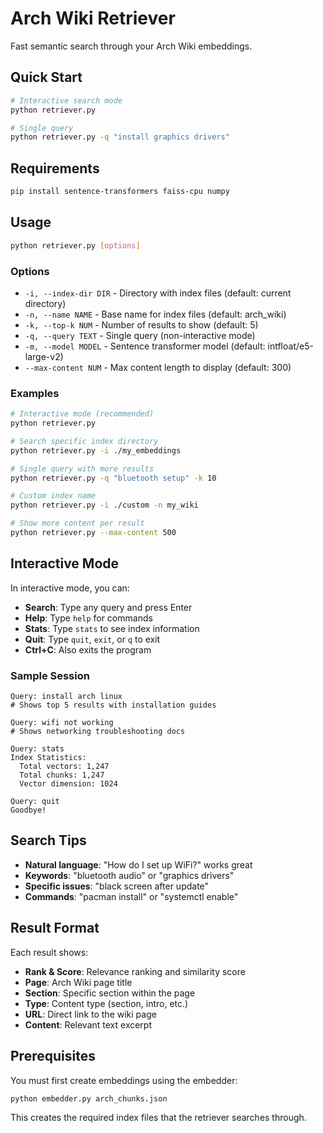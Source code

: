 # Arch Wiki Retriever

Fast semantic search through your Arch Wiki embeddings.

## Quick Start

```bash
# Interactive search mode
python retriever.py

# Single query
python retriever.py -q "install graphics drivers"
```

## Requirements

```bash
pip install sentence-transformers faiss-cpu numpy
```

## Usage

```bash
python retriever.py [options]
```

### Options

- `-i, --index-dir DIR` - Directory with index files (default: current directory)
- `-n, --name NAME` - Base name for index files (default: arch_wiki)
- `-k, --top-k NUM` - Number of results to show (default: 5)
- `-q, --query TEXT` - Single query (non-interactive mode)
- `-m, --model MODEL` - Sentence transformer model (default: intfloat/e5-large-v2)
- `--max-content NUM` - Max content length to display (default: 300)

### Examples

```bash
# Interactive mode (recommended)
python retriever.py

# Search specific index directory
python retriever.py -i ./my_embeddings

# Single query with more results
python retriever.py -q "bluetooth setup" -k 10

# Custom index name
python retriever.py -i ./custom -n my_wiki

# Show more content per result
python retriever.py --max-content 500
```

## Interactive Mode

In interactive mode, you can:

- **Search**: Type any query and press Enter
- **Help**: Type `help` for commands
- **Stats**: Type `stats` to see index information
- **Quit**: Type `quit`, `exit`, or `q` to exit
- **Ctrl+C**: Also exits the program

### Sample Session

```
Query: install arch linux
# Shows top 5 results with installation guides

Query: wifi not working
# Shows networking troubleshooting docs

Query: stats
Index Statistics:
  Total vectors: 1,247
  Total chunks: 1,247
  Vector dimension: 1024

Query: quit
Goodbye!
```

## Search Tips

- **Natural language**: "How do I set up WiFi?" works great
- **Keywords**: "bluetooth audio" or "graphics drivers"
- **Specific issues**: "black screen after update"
- **Commands**: "pacman install" or "systemctl enable"

## Result Format

Each result shows:
- **Rank & Score**: Relevance ranking and similarity score
- **Page**: Arch Wiki page title
- **Section**: Specific section within the page
- **Type**: Content type (section, intro, etc.)
- **URL**: Direct link to the wiki page
- **Content**: Relevant text excerpt

## Prerequisites

You must first create embeddings using the embedder:

```bash
python embedder.py arch_chunks.json
```

This creates the required index files that the retriever searches through.
